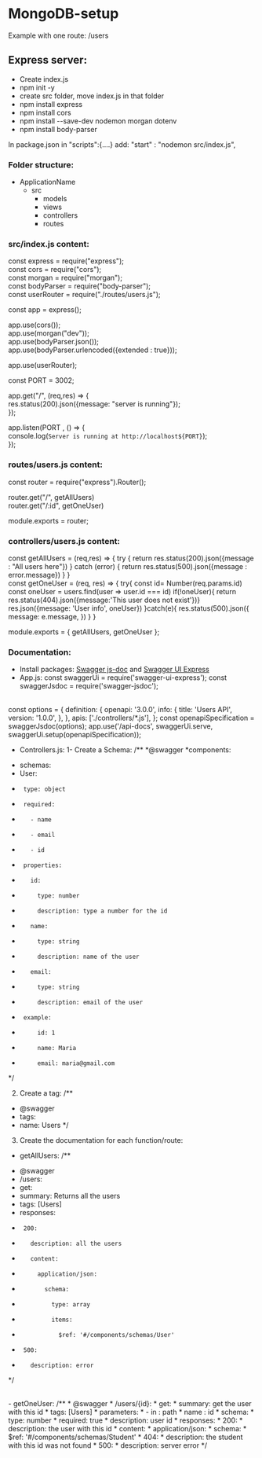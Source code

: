 # MongoDB-setup

Example with one route: /users

## Express server:

 - Create index.js 
 - npm init -y
 - create src folder, move index.js in that folder
 - npm install express
 - npm install cors
 - npm install --save-dev nodemon morgan dotenv
 - npm install body-parser

In package.json in "scripts":{....} add:
  "start" : "nodemon src/index.js",

### Folder structure:

- ApplicationName
   - src
      - models
      - views
      - controllers
      - routes
      

### src/index.js content:

const express = require("express");<br>
const cors = require("cors");<br>
const morgan = require("morgan");<br>
const bodyParser = require("body-parser");<br>
const userRouter = require("./routes/users.js");<br>

const app = express();

app.use(cors());<br>
app.use(morgan("dev"));<br>
app.use(bodyParser.json());<br>
app.use(bodyParser.urlencoded({extended : true}));

app.use(userRouter);

const PORT = 3002;

app.get("/", (req,res) => {<br>
  res.status(200).json({message: "server is running"});<br>
});

app.listen(PORT , () => {<br>
  console.log(`Server is running at http://localhost${PORT}`);<br>
});





### routes/users.js content:

const router = require("express").Router();

router.get("/", getAllUsers)<br>
router.get("/:id", getOneUser)

module.exports = router;


### controllers/users.js content:

const getAllUsers = (req,res) => {
 try {
   return res.status(200).json({message : "All users here"})
 } catch (error) {
   return res.status(500).json({message : error.message}) 
 }
}
<br>
const getOneUser = (req, res) => {
    try{
      const id= Number(req.params.id)
      const oneUser = users.find(user => user.id === id)
      if(!oneUser){
        return res.status(404).json({message:'This user does not exist'})}
        res.json({message: 'User info', oneUser})
    }catch(e){
      res.status(500).json({
        message: e.message,
      })
    }
  }

module.exports = { getAllUsers, getOneUser };


### Documentation:
- Install packages: [Swagger js-doc](https://www.npmjs.com/package/swagger-jsdoc) and [Swagger UI Express](https://www.npmjs.com/package/swagger-ui-express)
- App.js:
const swaggerUi = require('swagger-ui-express');
const swaggerJsdoc = require('swagger-jsdoc');
<br>
const options = {
  definition: {
    openapi: '3.0.0',
    info: {
      title: 'Users API',
      version: '1.0.0',
    },
  },
  apis: ['./controllers/*.js'], 
};
const openapiSpecification = swaggerJsdoc(options);
app.use('/api-docs', swaggerUi.serve, swaggerUi.setup(openapiSpecification));


- Controllers.js:
1- Create a Schema:
/**
 *@swagger
 *components:
 *  schemas:
 *    User:
 *      type: object
 *      required:
 *        - name
 *        - email
 *        - id
 *      properties:
 *        id:
 *          type: number
 *          description: type a number for the id
 *        name:
 *          type: string
 *          description: name of the user
 *        email:
 *          type: string
 *          description: email of the user
 *      example:
 *          id: 1
 *          name: Maria
 *          email: maria@gmail.com
 */
 
 2. Create a tag:
  /**
 * @swagger
 * tags:
 *   name: Users
 */
 
 3. Create the documentation for each function/route:
 - getAllUsers:
  /**
 * @swagger
 * /users:
 *  get:
 *    summary: Returns all the users
 *    tags: [Users]
 *    responses:
 *      200:
 *        description: all the users
 *        content:
 *          application/json:
 *            schema:
 *              type: array
 *              items:
 *                $ref: '#/components/schemas/User'
 *      500:
 *        description: error
 */
 
 <br>
 - getOneUser:
 /**
 * @swagger
 * /users/{id}:
 *  get:
 *    summary: get the user with this id
 *    tags: [Users]
 *    parameters:
 *      - in : path
 *        name : id
 *        schema:
 *          type: number
 *        required: true
 *        description: user id
 *    responses:
 *      200:
 *        description: the user with this id
 *        content:
 *          application/json:
 *            schema:
 *                $ref: '#/components/schemas/Student'
 *      404:
 *        description: the student with this id was not found
 *      500:
 *        description: server error
 */
